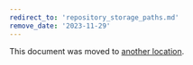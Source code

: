 ```yaml
---
redirect_to: 'repository_storage_paths.md'
remove_date: '2023-11-29'
---
```


This document was moved to [another location](repository_storage_paths.md).

<!-- This redirect file can be deleted after <2023-11-29>. -->

